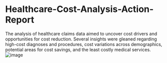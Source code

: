# Healthcare-Cost-Analysis-Action-Report

The analysis of healthcare claims data aimed to uncover cost drivers and opportunities for cost reduction. Several insights were gleaned regarding high-cost diagnoses and procedures, cost variations across demographics, potential areas for cost savings, and the least costly medical services.![image](https://github.com/tim11235/Healthcare-Cost-Analysis-Action-Report/assets/34446570/2e6ae4ae-0290-4487-8158-0a484d8db153)

